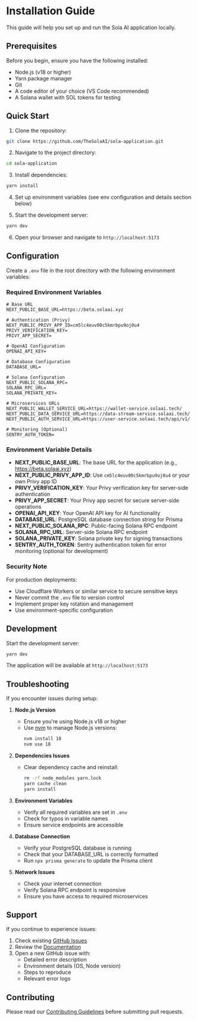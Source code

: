 # Installation Guide

This guide will help you set up and run the Sola AI application locally.

## Prerequisites

Before you begin, ensure you have the following installed:

- Node.js (v18 or higher)
- Yarn package manager
- Git
- A code editor of your choice (VS Code recommended)
- A Solana wallet with SOL tokens for testing

## Quick Start

1. Clone the repository:

```sh
git clone https://github.com/TheSolaAI/sola-application.git
```

2. Navigate to the project directory:

```sh
cd sola-application
```

3. Install dependencies:

```sh
yarn install
```

4. Set up environment variables (see env configuration and details section below)

5. Start the development server:

```sh
yarn dev
```

6. Open your browser and navigate to `http://localhost:5173`

## Configuration

Create a `.env` file in the root directory with the following environment variables:

### Required Environment Variables

```env
# Base URL
NEXT_PUBLIC_BASE_URL=https://beta.solaai.xyz

# Authentication (Privy)
NEXT_PUBLIC_PRIVY_APP_ID=cm5lc4euv00c5kmrbpu9oj0u4
PRIVY_VERIFICATION_KEY=
PRIVY_APP_SECRET=

# OpenAI Configuration
OPENAI_API_KEY=

# Database Configuration
DATABASE_URL=

# Solana Configuration
NEXT_PUBLIC_SOLANA_RPC=
SOLANA_RPC_URL=
SOLANA_PRIVATE_KEY=

# Microservices URLs
NEXT_PUBLIC_WALLET_SERVICE_URL=https://wallet-service.solaai.tech/
NEXT_PUBLIC_DATA_SERVICE_URL=https://data-stream-service.solaai.tech/
NEXT_PUBLIC_AUTH_SERVICE_URL=https://user-service.solaai.tech/api/v1/

# Monitoring (Optional)
SENTRY_AUTH_TOKEN=
```

### Environment Variable Details

- **NEXT_PUBLIC_BASE_URL**: The base URL for the application (e.g., https://beta.solaai.xyz)
- **NEXT_PUBLIC_PRIVY_APP_ID**: Use `cm5lc4euv00c5kmrbpu9oj0u4` or your own Privy app ID
- **PRIVY_VERIFICATION_KEY**: Your Privy verification key for server-side authentication
- **PRIVY_APP_SECRET**: Your Privy app secret for secure server-side operations
- **OPENAI_API_KEY**: Your OpenAI API key for AI functionality
- **DATABASE_URL**: PostgreSQL database connection string for Prisma
- **NEXT_PUBLIC_SOLANA_RPC**: Public-facing Solana RPC endpoint
- **SOLANA_RPC_URL**: Server-side Solana RPC endpoint
- **SOLANA_PRIVATE_KEY**: Solana private key for signing transactions
- **SENTRY_AUTH_TOKEN**: Sentry authentication token for error monitoring (optional for development)

### Security Note

For production deployments:

- Use Cloudflare Workers or similar service to secure sensitive keys
- Never commit the `.env` file to version control
- Implement proper key rotation and management
- Use environment-specific configuration

## Development

Start the development server:

```sh
yarn dev
```

The application will be available at `http://localhost:5173`

## Troubleshooting

If you encounter issues during setup:

1. **Node.js Version**

   - Ensure you're using Node.js v18 or higher
   - Use [nvm](https://github.com/nvm-sh/nvm) to manage Node.js versions:
     ```sh
     nvm install 18
     nvm use 18
     ```

2. **Dependencies Issues**

   - Clear dependency cache and reinstall:
     ```sh
     rm -rf node_modules yarn.lock
     yarn cache clean
     yarn install
     ```

3. **Environment Variables**

   - Verify all required variables are set in `.env`
   - Check for typos in variable names
   - Ensure service endpoints are accessible

4. **Database Connection**

   - Verify your PostgreSQL database is running
   - Check that your DATABASE_URL is correctly formatted
   - Run `npx prisma generate` to update the Prisma client

5. **Network Issues**

   - Check your internet connection
   - Verify Solana RPC endpoint is responsive
   - Ensure you have access to required microservices

## Support

If you continue to experience issues:

1. Check existing [GitHub Issues](https://github.com/TheSolaAI/sola-application/issues)
2. Review the [Documentation](https://github.com/TheSolaAI/sola-application/docs)
3. Open a new GitHub issue with:
   - Detailed error description
   - Environment details (OS, Node version)
   - Steps to reproduce
   - Relevant error logs

## Contributing

Please read our [Contributing Guidelines](CONTRIBUTING.md) before submitting pull requests.